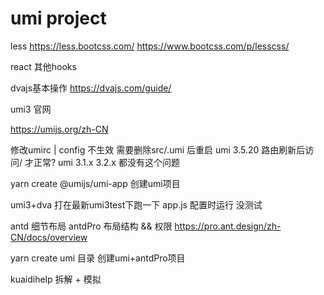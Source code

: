 # umi project


less
  https://less.bootcss.com/
  https://www.bootcss.com/p/lesscss/

react 其他hooks

dvajs基本操作
  https://dvajs.com/guide/

umi3 官网

  https://umijs.org/zh-CN

  修改umirc | config 不生效 需要删除src/.umi 后重启
  umi 3.5.20 路由刷新后访问/ 才正常?
  umi 3.1.x 3.2.x 都没有这个问题

  yarn create @umijs/umi-app 创建umi项目

  


umi3+dva 打在最新umi3test下跑一下
  app.js 配置时运行 没测试

antd 细节布局
antdPro 布局结构 && 权限
  https://pro.ant.design/zh-CN/docs/overview

  yarn create umi 目录  创建umi+antdPro项目

kuaidihelp 拆解 + 模拟

  